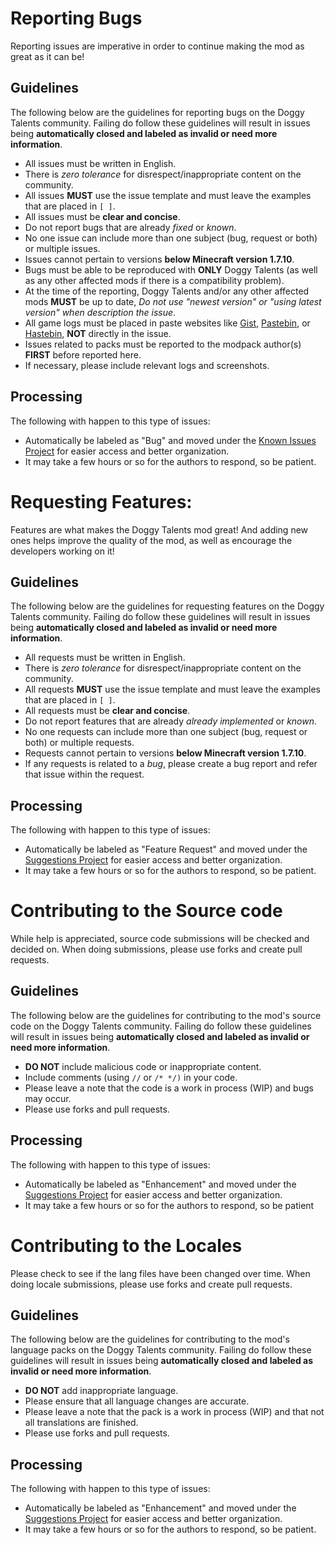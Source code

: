 

# Reporting Bugs
Reporting issues are imperative in order to continue making the mod as great as it can be! 

## Guidelines
The following below are the guidelines for reporting bugs on the Doggy Talents community. Failing do follow these guidelines will result in issues being **automatically closed and labeled as invalid or need more information**.
- All issues must be written in English.
- There is *zero tolerance* for disrespect/inappropriate content on the community.
- All issues **MUST** use the issue template and must leave the examples that are placed in `[ ]`.
- All issues must be **clear and concise**.
- Do not report bugs that are already *fixed* or *known*.
- No one issue can include more than one subject (bug, request or both) or multiple issues.
- Issues cannot pertain to versions **below Minecraft version 1.7.10**.
- Bugs must be able to be reproduced with **ONLY** Doggy Talents (as well as any other affected mods if there is a compatibility problem).
- At the time of the reporting, Doggy Talents and/or any other affected mods **MUST** be up to date, *Do not use "newest version" or "using latest version" when description the issue*.
- All game logs must be placed in paste websites like [Gist](hastebin.com), [Pastebin](hastebin.com), or [Hastebin](hastebin.com), **NOT** directly in the issue.
- Issues related to packs must be reported to the modpack author(s) **FIRST** before reported here.
- If necessary, please include relevant logs and screenshots.

## Processing
The following with happen to this type of issues:
- Automatically be labeled as "Bug" and moved under the [Known Issues Project](https://github.com/ProPercivalalb/DoggyTalents/projects/1) for easier access and better organization.
- It may take a few hours or so for the authors to respond, so be patient.


#  Requesting Features:
Features are what makes the Doggy Talents mod great! And adding new ones helps improve the quality of the mod, as well as encourage the developers working on it!

## Guidelines
The following below are the guidelines for requesting features on the Doggy Talents community. Failing do follow these guidelines will result in issues being **automatically closed and labeled as invalid or need more information**.
- All requests must be written in English.
- There is *zero tolerance* for disrespect/inappropriate content on the community.
- All requests **MUST** use the issue template and must leave the examples that are placed in `[ ]`.
- All requests must be **clear and concise**.
- Do not report features that are already *already implemented* or *known*.
- No one requests can include more than one subject (bug, request or both) or multiple requests.
- Requests cannot pertain to versions **below Minecraft version 1.7.10**.
- If any requests is related to a *bug*, please create a bug report and refer that issue within the request.


## Processing
The following with happen to this type of issues:
- Automatically be labeled as "Feature Request" and moved under the [Suggestions Project](https://github.com/ProPercivalalb/DoggyTalents/projects/2) for easier access and better organization.
- It may take a few hours or so for the authors to respond, so be patient.


# Contributing to the Source code
While help is appreciated, source code submissions will be checked and decided on. When doing submissions, please use forks and create pull requests.

## Guidelines
The following below are the guidelines for contributing to the mod's source code on the Doggy Talents community. Failing do follow these guidelines will result in issues being **automatically closed and labeled as invalid or need more information**.
- **DO NOT** include malicious code or inappropriate content.
- Include comments (using `//` or `/* */)` in your code.
- Please leave a note that the code is a work in process (WIP) and bugs may occur.
- Please use forks and pull requests.

## Processing
The following with happen to this type of issues:
- Automatically be labeled as "Enhancement" and moved under the [Suggestions Project](https://github.com/ProPercivalalb/DoggyTalents/projects/2) for easier access and better organization.
- It may take a few hours or so for the authors to respond, so be patient

# Contributing to the Locales
Please check to see if the lang files have been changed over time. When doing locale submissions, please use forks and create pull requests.

## Guidelines
The following below are the guidelines for contributing to the mod's language packs on the Doggy Talents community. Failing do follow these guidelines will result in issues being **automatically closed and labeled as invalid or need more information**.
- **DO NOT** add inappropriate language.
- Please ensure that all language changes are accurate.
- Please leave a note that the pack is a work in process (WIP) and that not all translations are finished.
- Please use forks and pull requests.

## Processing
The following with happen to this type of issues:
- Automatically be labeled as "Enhancement" and moved under the [Suggestions Project](https://github.com/ProPercivalalb/DoggyTalents/projects/2) for easier access and better organization.
- It may take a few hours or so for the authors to respond, so be patient.
